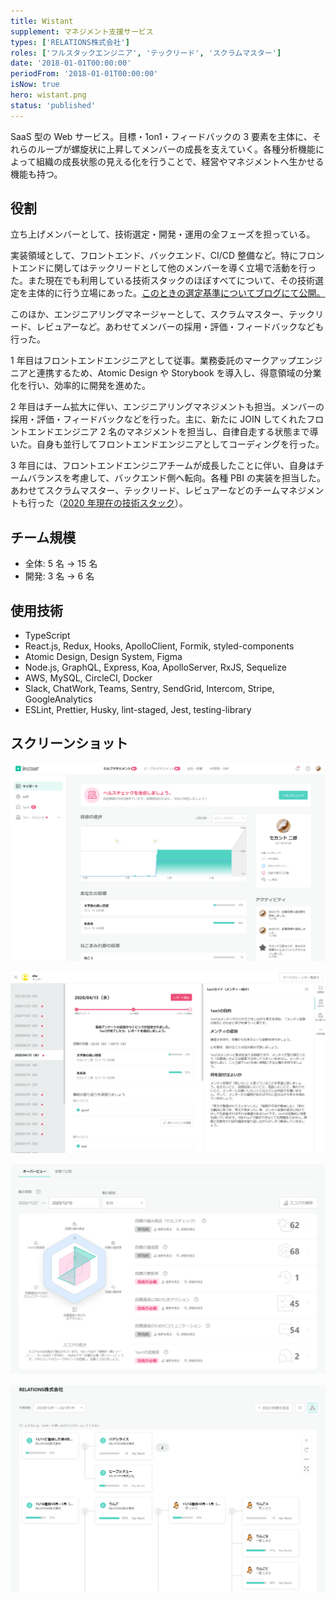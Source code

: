 ```yaml
---
title: Wistant
supplement: マネジメント支援サービス
types: ['RELATIONS株式会社']
roles: ['フルスタックエンジニア', 'テックリード', 'スクラムマスター']
date: '2018-01-01T00:00:00'
periodFrom: '2018-01-01T00:00:00'
isNow: true
hero: wistant.png
status: 'published'
---
```


SaaS 型の Web サービス。目標・1on1・フィードバックの 3 要素を主体に、それらのループが螺旋状に上昇してメンバーの成長を支えていく。各種分析機能によって組織の成長状態の見える化を行うことで、経営やマネジメントへ生かせる機能も持つ。

## 役割

立ち上げメンバーとして、技術選定・開発・運用の全フェーズを担っている。

実装領域として、フロントエンド、バックエンド、CI/CD 整備など。特にフロントエンドに関してはテックリードとして他のメンバーを導く立場で活動を行った。また現在でも利用している技術スタックのほぼすべてについて、その技術選定を主体的に行う立場にあった。[このときの選定基準についてブログにて公開。](/blog/posts/2018-12-08-frontend-technology-selection)

このほか、エンジニアリングマネージャーとして、スクラムマスター、テックリード、レビュアーなど。あわせてメンバーの採用・評価・フィードバックなども行った。

1 年目はフロントエンドエンジニアとして従事。業務委託のマークアップエンジニアと連携するため、Atomic Design や Storybook を導入し、得意領域の分業化を行い、効率的に開発を進めた。

2 年目はチーム拡大に伴い、エンジニアリングマネジメントも担当。メンバーの採用・評価・フィードバックなどを行った。主に、新たに JOIN してくれたフロントエンドエンジニア 2 名のマネジメントを担当し、自律自走する状態まで導いた。自身も並行してフロントエンドエンジニアとしてコーディングを行った。

3 年目には、フロントエンドエンジニアチームが成長したことに伴い、自身はチームバランスを考慮して、バックエンド側へ転向。各種 PBI の実装を担当した。あわせてスクラムマスター、テックリード、レビュアーなどのチームマネジメントも行った（[2020 年現在の技術スタック](/blog/posts/2020-12-30-react-tech-stack)）。

## チーム規模

- 全体: 5 名 → 15 名
- 開発: 3 名 → 6 名

## 使用技術

- TypeScript
- React.js, Redux, Hooks, ApolloClient, Formik, styled-components
- Atomic Design, Design System, Figma
- Node.js, GraphQL, Express, Koa, ApolloServer, RxJS, Sequelize
- AWS, MySQL, CircleCI, Docker
- Slack, ChatWork, Teams, Sentry, SendGrid, Intercom, Stripe, GoogleAnalytics
- ESLint, Prettier, Husky, lint-staged, Jest, testing-library

## スクリーンショット

![マイボード](wistant-myboard.png)

![1on1シート](wistant-1on1.png)

![会社分析](wistant-analytics.png)

![目標ツリー](wistant-objective-tree.png)
